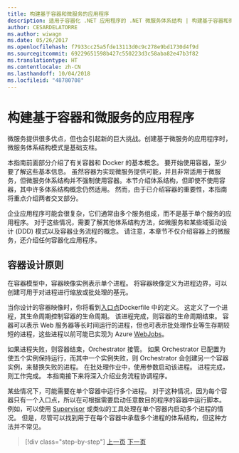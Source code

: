 ```yaml
---
title: 构建基于容器和微服务的应用程序
description: 适用于容器化 .NET 应用程序的 .NET 微服务体系结构 | 构建基于容器和微服务的应用程序
author: CESARDELATORRE
ms.author: wiwagn
ms.date: 05/26/2017
ms.openlocfilehash: f7933cc25a5fde13113d0c9c278e9bd1730d4f9d
ms.sourcegitcommit: 69229651598b427c550223d3c58aba82e47b3f82
ms.translationtype: HT
ms.contentlocale: zh-CN
ms.lasthandoff: 10/04/2018
ms.locfileid: "48780708"
---
```

# <a name="architecting-container--and-microservice-based-applications"></a>构建基于容器和微服务的应用程序

微服务提供很多优点，但也会引起新的巨大挑战。创建基于微服务的应用程序时，微服务体系结构模式是基础支柱。

本指南前面部分介绍了有关容器和 Docker 的基本概念。 要开始使用容器，至少要了解这些基本信息。 虽然容器为实现微服务提供可能，并且非常适用于微服务，但微服务体系结构并不强制使用容器。本节介绍体系结构，但即使不使用容器，其中许多体系结构概念仍然适用。 然而，由于已介绍容器的重要性，本指南将重点介绍两者交叉部分。

企业应用程序可能会很复杂，它们通常由多个服务组成，而不是基于单个服务的应用程序。 对于这些情况，需要了解其他体系结构方法，如微服务和某些域驱动设计 (DDD) 模式以及容器业务流程的概念。 请注意，本章节不仅介绍容器上的微服务，还介绍任何容器化应用程序。

## <a name="container-design-principles"></a>容器设计原则

在容器模型中，容器映像实例表示单个进程。 将容器映像定义为进程边界，可以创建可用于对进程进行缩放或批处理的基元。

当你设计的容器映像时，你将看到[入口点](https://docs.docker.com/engine/reference/builder/)Dockerfile 中的定义。 这定义了一个进程，其生命周期控制容器的生命周期。 该进程完成，则容器的生命周期结束。 容器可以表示 Web 服务器等长时间运行的进程，但也可表示批处理作业等生存期较短的进程，这些进程以前可能已实现为 Azure [WebJobs](https://docs.microsoft.com/azure/app-service-web/websites-webjobs-resources)。

如果进程失败，则容器结束，Orchestrator 接管。 如果 Orchestrator 已配置为使五个实例保持运行，而其中一个实例失败，则 Orchestrator 会创建另一个容器实例，来替换失败的进程。 在批处理作业中，使用参数启动该进程。 进程完成，则工作完成。 本指南接下来将深入介绍业务流程协调程序。

某些情况下，可能需要在单个容器中运行多个进程。 对于这种情况，因为每个容器只有一个入口点，所以在可根据需要启动任意数目的程序的容器中运行脚本。 例如，可以使用 [Supervisor](http://supervisord.org/) 或类似的工具处理在单个容器内启动多个进程的情况。 但是，尽管可以找到用于在每个容器中承载多个进程的体系结构，但这种方法并不常见。


>[!div class="step-by-step"]
[上一页](../net-core-net-framework-containers/official-net-docker-images.md)
[下一页](containerize-monolithic-applications.md)
